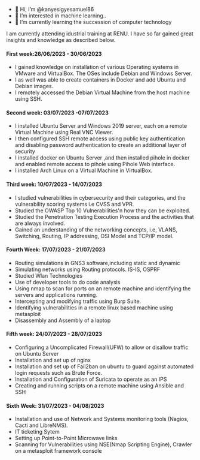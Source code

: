 - 👋 Hi, I’m @kanyesigyesamuel86
- 👀 I’m interested in machine learning..
- 🌱 I’m currently learning the succession of computer technology

I am currently attending idustrial training at RENU. 
I have so far gained great insights and knowledge as described below.  

#### First week:26/06/2023 - 30/06/2023 ####
- I gained knowledge on installation of various Operating systems in VMware and VirtualBox. The OSes include Debian and Windows Server.  
- I as well was able to create containers in Docker and add Ubuntu and Debian images.   
- I remotely accessed the Debian Virtual Machine from the host machine using SSH.  

#### Second week: 03/07/2023 -07/07/2023 ####
- I installed Ubuntu Server and Windows 2019 server, each on a remote Virtual Machine using Real VNC Viewer.  
- I then configured SSH remote access using public key authentication and disabling password authentication to create an additional layer of security
- I installed docker on Ubuntu Server ,and then installed pihole in docker and enabled remote access to pihole using Pihole Web interface.  
- I installed Arch Linux on a Virtual Machine in VirtualBox.

#### Third week: 10/07/2023 - 14/07/2023 ####
- I studied vulnerabilities in cybersecurity and their categories, and the  vulnerability scoring systems i.e CVSS and VPR.
- Studied the OWASP Top 10 Vulnerabilities'n how they can be exploited.
- Studied the Penetration Testing Execution Process and the activities that are always involved.
- Gained an understanding of the networking concepts, i.e, VLANS, Switching, Routing, IP addressing, OSI Model and TCP/IP model.

#### Fourth Week: 17/07/2023 - 21/07/2023 ####
- Routing simulations in GNS3 software,including static and dynamic
- Simulating networks using Routing protocols. IS-IS, OSPRF
- Studied Wlan Technologies
- Use of developer tools to do code analysis
- Using nmap to scan for ports on an remote machine and identifying the servers and applications running.
- Intercepting and modifying traffic using Burp Suite.
- Identifying vulnerabilities in a remote linux based machine using metasploit
- Disassembly and Assembly of a laptop

#### Fifth week: 24/07/2023 - 28/07/2023 ####
- Configuring a Uncomplicated Firewall(UFW) to allow or disallow traffic on Ubuntu Server 
- Installation and set up of nginx
- Installation and set up of Fail2ban on ubuntu to guard against automated login requests such as Brute Force.
- Installation and Configuration of Suricata to operate as an IPS
- Creating and running scripts on a remote machine using Ansible and SSH

#### Sixth Week: 31/07/2023 - 04/08/2023 ####
- Installation and use of Network and Systems monitoring tools (Nagios, Cacti and LibreNMS).
- IT ticketing Sytem
- Setting up Point-to-Point Microwave links
- Scanning for Vulnerabilities using NSE(Nmap Scripting Engine), Crawler on a metasploit framework console

<!---
kanyesigyesamuel86/kanyesigyesamuel86 is a ✨ special ✨ repository because its `README.md` (this file) appears on your GitHub profile.
You can click the Preview link to take a look at your changes.
--->
